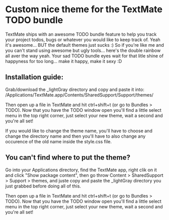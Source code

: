 Custom nice theme for the TextMate TODO bundle
===========================

TextMate ships with an awesome TODO bundle feature to help you track your project todos, bugs or whatever you would like to keep track of. Yeah it's awesome... BUT the default themes just sucks :) So if you're like me and you can't stand using awesome but ugly tools... here's the double rainbow all aver the way yeah. Your sad TODO bundle eyes wait for that litle shine of happyness for too long... make it happy, make it sexy :D

## Installation guide: 

Grab/download the _lightGray directory and copy and paste it into:
/Applications/TextMate.app/Contents/SharedSupport/Support/themes/

Then open up a file in TextMate and hit ctrl+shift+t (or go to Bundles > TODO). Now that you have the TODO window open you'll find a little select menu in the top right corner, just select your new theme, wait a second and you're all set!

If you would like to change the theme name, you'll have to choose and change the directory name and then you'll have to also change any occurence of the old name inside the style.css file.

## You can't find where to put the theme? 

Go into your Applications directory, find the TextMate app, right clik on it and click "Show package content", then go throw Content > SharedSupport > Support > themes, and juste copy and paste the _lightGray directory you just grabbed before doing all of this.

Then open up a file in TextMate and hit ctrl+shift+t (or go to Bundles > TODO). Now that you have the TODO window open you'll find a little select menu in the top right corner, just select your new theme, wait a second and you're all set!